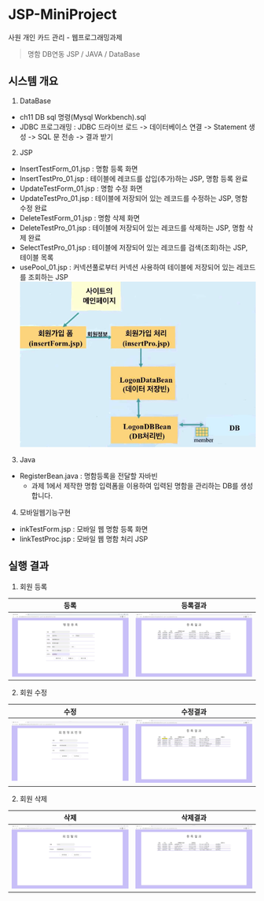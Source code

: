 # JSP-MiniProject
사원 개인 카드 관리 - 웹프로그래밍과제
> 명함 DB연동 JSP / JAVA / DataBase

## 시스템 개요

1. DataBase
- ch11 DB sql 명령(Mysql Workbench).sql
- JDBC 프로그래밍 : JDBC 드라이브 로드 -> 데이터베이스 연결 -> Statement 생성 -> SQL 문 전송 -> 결과 받기

2. JSP
- InsertTestForm_01.jsp : 명함 등록 화면
- InsertTestPro_01.jsp : 테이블에 레코드를 삽입(추가)하는 JSP, 명함 등록 완료
- UpdateTestForm_01.jsp : 명함 수정 화면
- UpdateTestPro_01.jsp : 테이블에 저장되어 있는 레코드를 수정하는 JSP, 명함 수정 완료 
- DeleteTestForm_01.jsp : 명함 삭제 화면
- DeleteTestPro_01.jsp : 테이블에 저장되어 있는 레코드를 삭제하는 JSP, 명함 삭제 완료 
- SelectTestPro_01.jsp : 테이블에 저장되어 있는 레코드를 검색(조회)하는 JSP, 테이블 목록 
- usePool_01.jsp : 커넥션풀로부터 커넥션 사용하여 테이블에 저장되어 있는 레코드를 조회하는 JSP
![img_1.png](./img/img01.png)

3.  Java
- RegisterBean.java : 명함등록을 전달할 자바빈
    - 과제 1에서 제작한 명함 입력폼을 이용하여 입력된 명함을 관리하는 DB를 생성합니다.

4. 모바일웹기능구현
- inkTestForm.jsp : 모바일 웹 명함 등록 화면 
- linkTestProc.jsp : 모바일 웹 명함 처리 JSP

## 실행 결과
1. 회원 등록

|등록|등록결과|
|----|----|
|![img_2.png](./img/img02.png)|![img_3.png](./img/img03.png)|

2. 회원 수정

|수정|수정결과|
|----|----|
|![img_4.png](./img/img04.png)|![img_6.png](./img/img06.png)|

2. 회원 삭제

|삭제|삭제결과|
|----|----|
|![img_7.png](./img/img07.png)|![img_8.png](./img/img08.png)|

